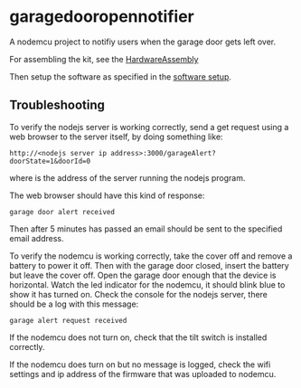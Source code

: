 # garagedooropennotifier
A nodemcu project to notifiy users when the garage door gets left over.

For assembling the kit, see the [HardwareAssembly](https://github.com/thinklearndo/garagedooropennotifier/blob/main/HardwareAssembly.md)

Then setup the software as specified in the [software setup](https://github.com/thinklearndo/garagedooropennotifier/blob/main/SoftwareSetup.md).

## Troubleshooting

To verify the nodejs server is working correctly, send a get request using a web browser to the server itself, by doing something like:
```
http://<nodejs server ip address>:3000/garageAlert?doorState=1&doorId=0
```
where <nodejs server ip address> is the address of the server running the nodejs program.

The web browser should have this kind of response:
```
garage door alert received
```
Then after 5 minutes has passed an email should be sent to the specified email address.

To verify the nodemcu is working correctly, take the cover off and remove a battery to power it off. Then with the garage door closed, insert the battery but leave the cover off. Open the garage door enough that the device is horizontal. Watch the led indicator for the nodemcu, it should blink blue to show it has turned on. Check the console for the nodejs server, there should be a log with this message:
```
garage alert request received
```

If the nodemcu does not turn on, check that the tilt switch is installed correctly.

If the nodemcu does turn on but no message is logged, check the wifi settings and ip address of the firmware that was uploaded to nodemcu.
